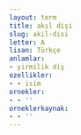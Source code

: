 ```yaml
---
layout: term
title: akıl dişi
slug: akil-disi
letter: A
lisan: Türkçe
anlamlar:
- yirmilik diş
ozellikler:
- - isim
ornekler:
- - ''
orneklerkaynak:
- - ''
---
```

